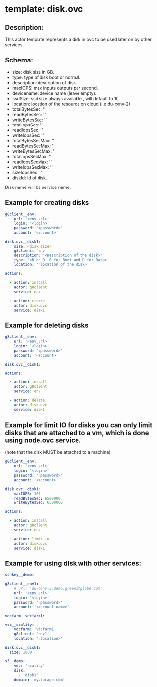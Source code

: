 # template: disk.ovc

## Description:

This actor template represents a disk in ovc to be used later on by other services.

## Schema:
 - size: disk size in GB.
 - type: type of disk boot or normal.
 - description: description of disk.
 - maxIOPS: max inputs outputs per second.
 - devicename: device name (leave empty).
 - ssdSize: ssd size always available , will default to 10
 - location: location of the resource on cloud (i.e du-conv-2)
 - totalBytesSec: ''
 - readBytesSec: ''
 - writeBytesSec: ''
 - totalIopsSec: ''
 - readIopsSec: ''
 - writeIopsSec: ''
 - totalBytesSecMax: ''
 - readBytesSecMax: ''
 - writeBytesSecMax: ''
 - totalIopsSecMax: ''
 - readIopsSecMax: ''
 - writeIopsSecMax: ''
 - sizeIopsSec: ''
 - diskId: Id of disk.

Disk name will be service name.

## Example for creating disks
```yaml
g8client__env:
    url: '<env_url>'
    login: '<login>'
    password: '<password>'
    account: '<account>'

disk.ovc__disk1:
    size: <disk size>
    g8client: 'env'
    description: '<Description of the disk>'
    type: '<B or D. B for Boot and D for Data>'
    location: '<location of the disk>'

actions:

  - action: install
    actor: g8client
    service: env

  - action: create
    actor: disk.ovc
    service: disk1
```

## Example for deleting disks
```yaml
g8client__env:
    url: '<env_url>'
    login: '<login>'
    password: '<password>'
    account: '<account>'

disk.ovc__disk1:

actions:

  - action: install
    actor: g8client
    service: env

  - action: delete
    actor: disk.ovc
    service: disk1
```

## Example for limit IO for disks you can only limit disks that are attached to a vm, which is done using node.ovc service.
(note that the disk MUST be attached to a machine)
```yaml
g8client__env:
    url: '<env_url>'
    login: '<login>'
    password: '<password>'
    account: '<account>'

disk.ovc__disk1:
    maxIOPS: 100
    readBytesSec: 6500000
    writeBytesSec: 6500000

actions:

  - action: install
    actor: g8client
    service: env

  - action: limit_io
    actor: disk.ovc
    service: disk1
```

## Example for using disk with other services:

```yaml
sshkey__demo:

g8client__env1:
    # url: 'du-conv-3.demo.greenitglobe.com'
    url: '<env url>'
    login: '<login>'
    password: '<password>'
    account: '<account name>'

vdcfarm__vdcfarm1:

vdc__scality:
    vdcfarm: 'vdcfarm1'
    g8client: 'env1'
    location: '<location>'

disk.ovc__disk1:
  size: 1000

s3__demo:
    vdc: 'scality'
    disk:
      - 'disk1'
    domain: 'mystorage.com'
```
